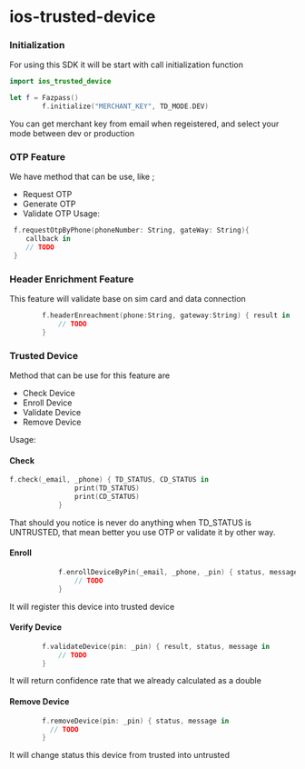# ios-trusted-device

### Initialization
For using this SDK it will be start with call initialization function
```Swift
import ios_trusted_device

let f = Fazpass()
        f.initialize("MERCHANT_KEY", TD_MODE.DEV)
```
You can get merchant key from email when regeistered, and select your mode between dev or production

### OTP Feature
We have method that can be use, like ;
* Request OTP
* Generate OTP 
* Validate OTP
Usage:
```Swift
 f.requestOtpByPhone(phoneNumber: String, gateWay: String){
    callback in
    // TODO
 }
```

### Header Enrichment Feature
This feature will validate base on sim card and data connection
```Swift
        f.headerEnreachment(phone:String, gateway:String) { result in
            // TODO
        }
```
### Trusted Device
Method that can be use for this feature are 
* Check Device
* Enroll Device
* Validate Device
* Remove Device 
  
Usage:
#### Check
```Swift
f.check(_email, _phone) { TD_STATUS, CD_STATUS in
                print(TD_STATUS)
                print(CD_STATUS)
            }
```
That should you notice is never do anything when TD_STATUS is UNTRUSTED, that mean better you use OTP or validate it by other way.
#### Enroll
```Swift
            f.enrollDeviceByPin(_email, _phone, _pin) { status, message in
                // TODO
            }
```
It will register this device into trusted device
#### Verify Device
```Swift
        f.validateDevice(pin: _pin) { result, status, message in
            // TODO
        }
```
It will return confidence rate that we already calculated as a double
#### Remove Device
```Swift
        f.removeDevice(pin: _pin) { status, message in
          // TODO
        }
```
It will change status this device from trusted into untrusted

